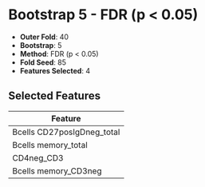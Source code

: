 # Bootstrap 5 - FDR (p < 0.05)

- **Outer Fold**: 40
- **Bootstrap**: 5
- **Method**: FDR (p < 0.05)
- **Fold Seed**: 85
- **Features Selected**: 4

## Selected Features

| Feature |
|---------|
| Bcells CD27posIgDneg_total |
| Bcells memory_total |
| CD4neg_CD3 |
| Bcells memory_CD3neg |
